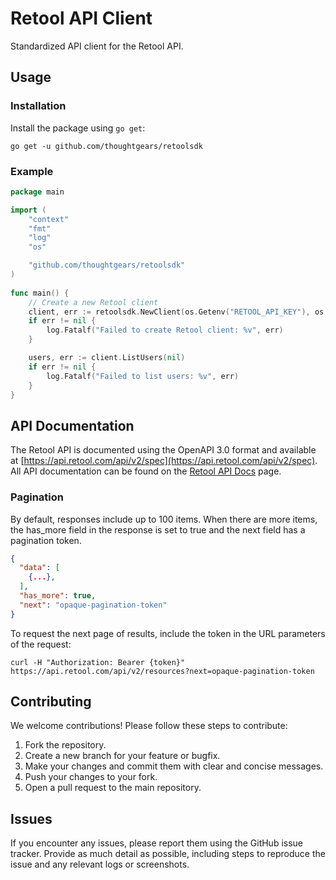 # Retool API Client

Standardized API client for the Retool API.

## Usage

### Installation

Install the package using `go get`:

```shell
go get -u github.com/thoughtgears/retoolsdk
```

### Example

```go
package main

import (
    "context"
    "fmt"
    "log"
    "os"

    "github.com/thoughtgears/retoolsdk"
)
	
func main() {
    // Create a new Retool client
    client, err := retoolsdk.NewClient(os.Getenv("RETOOL_API_KEY"), os.Getenv("RETOOL_ENDPOINT"))
    if err != nil {
        log.Fatalf("Failed to create Retool client: %v", err)
    }

    users, err := client.ListUsers(nil)
    if err != nil {
        log.Fatalf("Failed to list users: %v", err)
    }
}
````

## API Documentation
The Retool API is documented using the OpenAPI 3.0 format and available at 
[https://api.retool.com/api/v2/spec](https://api.retool.com/api/v2/spec). All API documentation can be found on the 
[Retool API Docs](https://docs.retool.com/reference/api/v2/) page.

### Pagination

By default, responses include up to 100 items. When there are more items, the has_more field in the response is set to 
true and the next field has a pagination token.

```json
{
  "data": [
    {...},
  ],
  "has_more": true,
  "next": "opaque-pagination-token"
}
```

To request the next page of results, include the token in the URL parameters of the request:

```shell
curl -H "Authorization: Bearer {token}" https://api.retool.com/api/v2/resources?next=opaque-pagination-token
```

## Contributing

We welcome contributions! Please follow these steps to contribute:
1. Fork the repository.
2. Create a new branch for your feature or bugfix.
3. Make your changes and commit them with clear and concise messages.
4. Push your changes to your fork.
5. Open a pull request to the main repository.

## Issues

If you encounter any issues, please report them using the GitHub issue tracker. Provide as much detail as possible, 
including steps to reproduce the issue and any relevant logs or screenshots.

